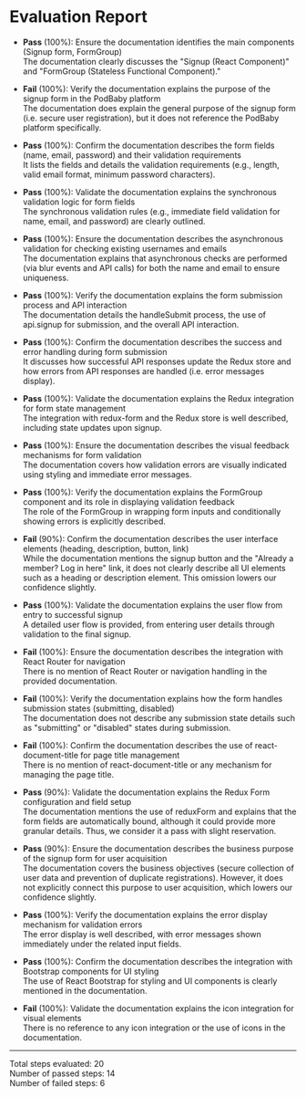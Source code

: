 # Evaluation Report

- **Pass** (100%): Ensure the documentation identifies the main components (Signup form, FormGroup)  
  The documentation clearly discusses the "Signup (React Component)" and "FormGroup (Stateless Functional Component)." 

- **Fail** (100%): Verify the documentation explains the purpose of the signup form in the PodBaby platform  
  The documentation does explain the general purpose of the signup form (i.e. secure user registration), but it does not reference the PodBaby platform specifically.

- **Pass** (100%): Confirm the documentation describes the form fields (name, email, password) and their validation requirements  
  It lists the fields and details the validation requirements (e.g., length, valid email format, minimum password characters).

- **Pass** (100%): Validate the documentation explains the synchronous validation logic for form fields  
  The synchronous validation rules (e.g., immediate field validation for name, email, and password) are clearly outlined.

- **Pass** (100%): Ensure the documentation describes the asynchronous validation for checking existing usernames and emails  
  The documentation explains that asynchronous checks are performed (via blur events and API calls) for both the name and email to ensure uniqueness.

- **Pass** (100%): Verify the documentation explains the form submission process and API interaction  
  The documentation details the handleSubmit process, the use of api.signup for submission, and the overall API interaction.

- **Pass** (100%): Confirm the documentation describes the success and error handling during form submission  
  It discusses how successful API responses update the Redux store and how errors from API responses are handled (i.e. error messages display).

- **Pass** (100%): Validate the documentation explains the Redux integration for form state management  
  The integration with redux-form and the Redux store is well described, including state updates upon signup.

- **Pass** (100%): Ensure the documentation describes the visual feedback mechanisms for form validation  
  The documentation covers how validation errors are visually indicated using styling and immediate error messages.

- **Pass** (100%): Verify the documentation explains the FormGroup component and its role in displaying validation feedback  
  The role of the FormGroup in wrapping form inputs and conditionally showing errors is explicitly described.

- **Fail** (90%): Confirm the documentation describes the user interface elements (heading, description, button, link)  
  While the documentation mentions the signup button and the "Already a member? Log in here" link, it does not clearly describe all UI elements such as a heading or description element. This omission lowers our confidence slightly.

- **Pass** (100%): Validate the documentation explains the user flow from entry to successful signup  
  A detailed user flow is provided, from entering user details through validation to the final signup.

- **Fail** (100%): Ensure the documentation describes the integration with React Router for navigation  
  There is no mention of React Router or navigation handling in the provided documentation.

- **Fail** (100%): Verify the documentation explains how the form handles submission states (submitting, disabled)  
  The documentation does not describe any submission state details such as "submitting" or "disabled" states during submission.

- **Fail** (100%): Confirm the documentation describes the use of react-document-title for page title management  
  There is no mention of react-document-title or any mechanism for managing the page title.

- **Pass** (90%): Validate the documentation explains the Redux Form configuration and field setup  
  The documentation mentions the use of reduxForm and explains that the form fields are automatically bound, although it could provide more granular details. Thus, we consider it a pass with slight reservation.

- **Pass** (90%): Ensure the documentation describes the business purpose of the signup form for user acquisition  
  The documentation covers the business objectives (secure collection of user data and prevention of duplicate registrations). However, it does not explicitly connect this purpose to user acquisition, which lowers our confidence slightly.

- **Pass** (100%): Verify the documentation explains the error display mechanism for validation errors  
  The error display is well described, with error messages shown immediately under the related input fields.

- **Pass** (100%): Confirm the documentation describes the integration with Bootstrap components for UI styling  
  The use of React Bootstrap for styling and UI components is clearly mentioned in the documentation.

- **Fail** (100%): Validate the documentation explains the icon integration for visual elements  
  There is no reference to any icon integration or the use of icons in the documentation.

---

Total steps evaluated: 20  
Number of passed steps: 14  
Number of failed steps: 6